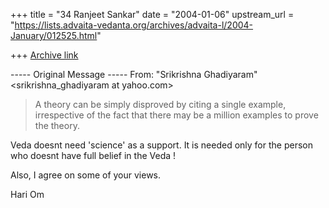 +++
title = "34 Ranjeet Sankar"
date = "2004-01-06"
upstream_url = "https://lists.advaita-vedanta.org/archives/advaita-l/2004-January/012525.html"

+++
[Archive link](https://lists.advaita-vedanta.org/archives/advaita-l/2004-January/012525.html)


----- Original Message -----
From: "Srikrishna Ghadiyaram" <srikrishna_ghadiyaram at yahoo.com>

> A theory can be simply
> disproved by citing a single example, irrespective of
> the fact that there may be a million examples to prove
> the theory.


Veda doesnt need 'science' as a support. It is needed only for the person
who doesnt have full belief in the Veda !

Also, I agree on some of your views.

Hari Om


